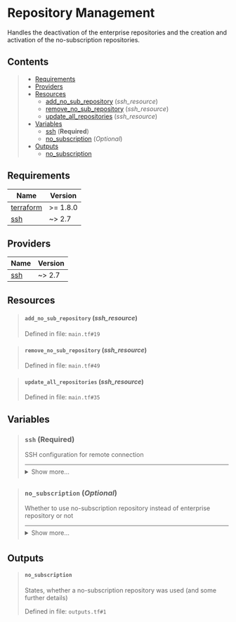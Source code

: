 # Repository Management

Handles the deactivation of the enterprise repositories and
the creation and activation of the no-subscription repositories.
## Contents

<blockquote>

- [Requirements](#requirements)
- [Providers](#providers)
- [Resources](#resources)
  - [add_no_sub_repository](#add_no_sub_repository-ssh_resource) (*ssh_resource*)
  - [remove_no_sub_repository](#remove_no_sub_repository-ssh_resource) (*ssh_resource*)
  - [update_all_repositories](#update_all_repositories-ssh_resource) (*ssh_resource*)
- [Variables](#variables)
  - [ssh](#ssh-required) (**Required**)
  - [no_subscription](#no_subscription-optional) (*Optional*)
- [Outputs](#outputs)
  - [no_subscription](#no_subscription)</blockquote>

## Requirements

| Name | Version |
|------|---------|
| <a name="requirement_terraform"></a> [terraform](#requirement\_terraform) | >= 1.8.0 |
| <a name="requirement_ssh"></a> [ssh](#requirement\_ssh) | ~> 2.7 |
## Providers

| Name | Version |
|------|---------|
| <a name="provider_ssh"></a> [ssh](#provider\_ssh) | ~> 2.7 |


## Resources
<blockquote>

#### `add_no_sub_repository` (_ssh_resource_)
Defined in file: `main.tf#19`
</blockquote>
<blockquote>

#### `remove_no_sub_repository` (_ssh_resource_)
Defined in file: `main.tf#49`
</blockquote>
<blockquote>

#### `update_all_repositories` (_ssh_resource_)
Defined in file: `main.tf#35`
</blockquote>

## Variables
<blockquote>

### `ssh` (**Required**)
SSH configuration for remote connection

<details style="border-top-color: inherit; border-top-width: 0.1em; border-top-style: solid; padding-top: 0.5em; padding-bottom: 0.5em;">
  <summary>Show more...</summary>

  **Type**:
  ```hcl
  object({
    host    = string
    user    = string
    id_file = optional(string, "~/.ssh/id_rsa")
  })
  ```
  Defined in file: `variables.tf#1`

</details>
</blockquote>
<blockquote>

### `no_subscription` (*Optional*)
Whether to use no-subscription repository instead of enterprise repository or not

<details style="border-top-color: inherit; border-top-width: 0.1em; border-top-style: solid; padding-top: 0.5em; padding-bottom: 0.5em;">
  <summary>Show more...</summary>

  **Type**:
  ```hcl
  object({
    enabled           = bool
    list_file         = optional(string, "pve-no-subscription.list")
    list_file_content = optional(string, "deb http://download.proxmox.com/debian/pve bookworm pve-no-subscription")
  })
  ```
  **Default**:
  ```json
  {
  "enabled": true
}
  ```
  Defined in file: `variables.tf#14`

</details>
</blockquote>


## Outputs
<blockquote>

#### `no_subscription`
States, whether a no-subscription repository was used (and some further details)

Defined in file: `outputs.tf#1`
</blockquote>